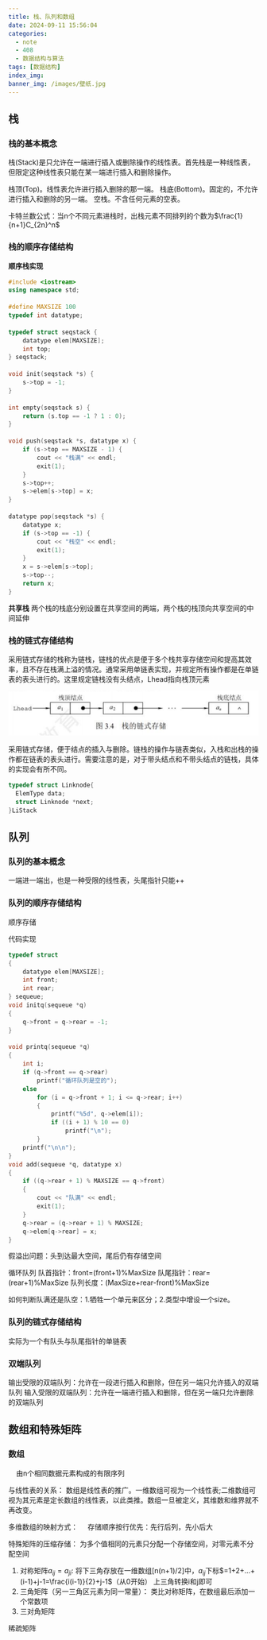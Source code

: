 ```yaml
---
title: 栈、队列和数组
date: 2024-09-11 15:56:04
categories:
  - note
  - 408
  - 数据结构与算法
tags: [数据结构]
index_img:
banner_img: /images/壁纸.jpg
---
```


## 栈

### 栈的基本概念

栈(Stack)是只允许在一端进行插入或删除操作的线性表。首先栈是一种线性表，但限定这种线性表只能在某一端进行插入和删除操作。

栈顶(Top)。线性表允许进行插入删除的那一端。
栈底(Bottom)。固定的，不允许进行插入和删除的另一端。
空栈。不含任何元素的空表。

卡特兰数公式：当n个不同元素进栈时，出栈元素不同排列的个数为$\frac{1}{n+1}C_{2n}^n$

### 栈的顺序存储结构

**顺序栈实现**

```cpp
#include <iostream>
using namespace std;

#define MAXSIZE 100
typedef int datatype;

typedef struct seqstack {
    datatype elem[MAXSIZE];
    int top;
} seqstack;

void init(seqstack *s) {
    s->top = -1;
}

int empty(seqstack s) {
    return (s.top == -1 ? 1 : 0);
}

void push(seqstack *s, datatype x) {
    if (s->top == MAXSIZE - 1) {
        cout << "栈满" << endl;
        exit(1);
    }
    s->top++;
    s->elem[s->top] = x;
}

datatype pop(seqstack *s) {
    datatype x;
    if (s->top == -1) {
        cout << "栈空" << endl;
        exit(1);
    }
    x = s->elem[s->top];
    s->top--;
    return x;
}
```

**共享栈**
两个栈的栈底分别设置在共享空间的两端，两个栈的栈顶向共享空间的中间延伸

### 栈的链式存储结构

采用链式存储的栈称为链栈，链栈的优点是便于多个栈共享存储空间和提高其效率，且不存在栈满上溢的情况。通常采用单链表实现，并规定所有操作都是在单链表的表头进行的。这里规定链栈没有头结点，Lhead指向栈顶元素

![栈的链式存储](../images/栈、队列和数组/栈的链式存储.png)

采用链式存储，便于结点的插入与删除。链栈的操作与链表类似，入栈和出栈的操作都在链表的表头进行。需要注意的是，对于带头结点和不带头结点的链栈，具体的实现会有所不同。

```cpp
typedef struct Linknode{
  ElemType data;
  struct Linknode *next;
}LiStack
```

## 队列

### 队列的基本概念

一端进一端出，也是一种受限的线性表，头尾指针只能++

### 队列的顺序存储结构

顺序存储

代码实现

```cpp
typedef struct
{
    datatype elem[MAXSIZE];
    int front;
    int rear;
} sequeue;
void initq(sequeue *q)
{
    q->front = q->rear = -1;
}

void printq(sequeue *q)
{
    int i;
    if (q->front == q->rear)
        printf("循环队列是空的");
    else
        for (i = q->front + 1; i <= q->rear; i++)
        {
            printf("%5d", q->elem[i]);
            if ((i + 1) % 10 == 0)
                printf("\n");
        }
    printf("\n\n");
}
void add(sequeue *q, datatype x)
{
    if ((q->rear + 1) % MAXSIZE == q->front)
    {
        cout << "队满" << endl;
        exit(1);
    }
    q->rear = (q->rear + 1) % MAXSIZE;
    q->elem[q->rear] = x;
}
```

假溢出问题：头到达最大空间，尾后仍有存储空间

循环队列
  队首指针：front=(front+1)%MaxSize
  队尾指针：rear=(rear+1)%MaxSize
  队列长度：(MaxSize+rear-front)%MaxSize

  如何判断队满还是队空：1.牺牲一个单元来区分；2.类型中增设一个size。

### 队列的链式存储结构

实际为一个有队头与队尾指针的单链表

### 双端队列

输出受限的双端队列：允许在一段进行插入和删除，但在另一端只允许插入的双端队列
输入受限的双端队列：允许在一端进行插入和删除，但在另一端只允许删除的双端队列

## 数组和特殊矩阵

### 数组

&nbsp;&nbsp;&nbsp;&nbsp;由n个相同数据元素构成的有限序列

与线性表的关系：
数组是线性表的推广。一维数组可视为一个线性表;二维数组可视为其元素是定长数组的线性表，以此类推。数组一旦被定义，其维数和维界就不再改变。

多维数组的映射方式：
&nbsp;&nbsp;&nbsp;&nbsp;存储顺序按行优先：先行后列，先小后大

特殊矩阵的压缩存储：
为多个值相同的元素只分配一个存储空间，对零元素不分配空间

1. 对称矩阵$a_{ij}=a_{ji}$:
   将下三角存放在一维数组[n(n+1)/2]中，$a_{ij}$下标$=1+2+...+(i-1)+j-1=\frac{i(i-1)}{2}+j-1$（从0开始）
   上三角转换i和j即可
2. 三角矩阵（另一三角区元素为同一常量）：
   类比对称矩阵，在数组最后添加一个常数项
3. 三对角矩阵

稀疏矩阵
